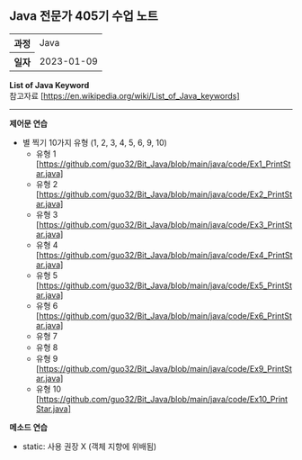 ## Java 전문가 405기 수업 노트
<table>
  <tr>
    <th>과정</th>
    <td>Java</td>
  </tr>
  <tr>
    <th>일자</th>
    <td>2023-01-09</td>
  </tr>
</table>

**List of Java Keyword** <br>
참고자료 [https://en.wikipedia.org/wiki/List_of_Java_keywords]

<hr>

**제어문 연습**
* 별 찍기 10가지 유형 (1, 2, 3, 4, 5, 6, 9, 10)
    * 유형 1 [https://github.com/guo32/Bit_Java/blob/main/java/code/Ex1_PrintStar.java]
    * 유형 2 [https://github.com/guo32/Bit_Java/blob/main/java/code/Ex2_PrintStar.java]
    * 유형 3 [https://github.com/guo32/Bit_Java/blob/main/java/code/Ex3_PrintStar.java]
    * 유형 4 [https://github.com/guo32/Bit_Java/blob/main/java/code/Ex4_PrintStar.java]
    * 유형 5 [https://github.com/guo32/Bit_Java/blob/main/java/code/Ex5_PrintStar.java]
    * 유형 6 [https://github.com/guo32/Bit_Java/blob/main/java/code/Ex6_PrintStar.java]
    * 유형 7
    * 유형 8
    * 유형 9 [https://github.com/guo32/Bit_Java/blob/main/java/code/Ex9_PrintStar.java]
    * 유형 10 [https://github.com/guo32/Bit_Java/blob/main/java/code/Ex10_PrintStar.java]

**메소드 연습**
* static: 사용 권장 X (객체 지향에 위배됨)
